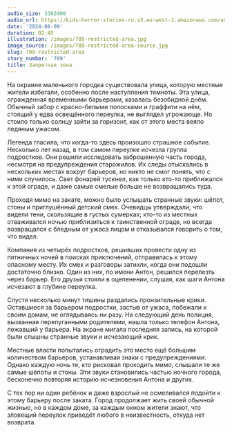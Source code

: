 ```yaml
---
audio_size: 3302400
audio_url: https://kids-horror-stories-ru.s3.eu-west-1.amazonaws.com/audio/709-restricted-area.mp3
date: '2024-08-09'
duration: 02:45
illustration: /images/709-restricted-area.jpg
image_source: /images/709-restricted-area-source.jpg
slug: 709-restricted-area
story_number: '709'
title: Запретная зона
---
```


На окраине маленького городка существовала улица, которую местные жители избегали, особенно после наступления темноты. Эта улица, огражденная временными барьерами, казалась безобидной днём. Обычный забор с красно-белыми полосками и граффити на нём, стоящий у едва освещённого переулка, не выглядел угрожающе. Но стоило только солнцу зайти за горизонт, как от этого места веяло ледяным ужасом.

Легенда гласила, что когда-то здесь произошло страшное событие. Несколько лет назад, в том самом переулке исчезла группа подростков. Они решили исследовать заброшенную часть города, несмотря на предупреждения старожилов. Их следы отыскались в нескольких местах вокруг барьеров, но никто не смог понять, что с ними случилось. Свет фонарей тускнел, как только кто-то приближался к этой ограде, и даже самые смелые больше не возвращались туда.

Проходя мимо на закате, можно было услышать странные звуки: шёпот, стоны и приглушённый детский смех. Очевидцы утверждали, что видели тени, скользящие в густых сумерках; кто-то из местных отваживался ночью приблизиться к таинственной ограде, но всегда возвращался с бледным от ужаса лицом и отказывался говорить о том, что видел.

Компания из четырёх подростков, решивших провести одну из пятничных ночей в поисках приключений, отправилась к этому опасному месту. Их смех и разговоры затихли, когда они подошли достаточно близко. Один из них, по имени Антон, решился перелезть через барьер. Его друзья стояли в оцепенении, слушая, как шаги Антона исчезают в глубине переулка.

Спустя несколько минут тишины раздались пронзительные крики. Оставшиеся за барьером подростки, застыв от ужаса, побежали к своим домам, не оглядываясь ни разу. На следующий день полиция, вызванная перепуганными родителями, нашла только телефон Антона, лежавший у барьера. На экране мигала последняя запись, на которой были слышны странные звуки и исчезающий крик.

Местные власти попытались оградить это место ещё большим количеством барьеров, устанавливая знаки с предупреждениями. Однако каждую ночь те, кто рисковал проходить мимо, слышали те же самые шёпоты и стоны. Эти звуки становились частью ночного города, бесконечно повторяя историю исчезновения Антона и других.

С тех пор ни один ребёнок и даже взрослый не осмеливался подойти к этому барьеру после заката. Город продолжает жить своей обычной жизнью, но в каждом доме, за каждым окном жители знают, что зловещий переулок приведёт любого в неизвестность, откуда нет возврата.